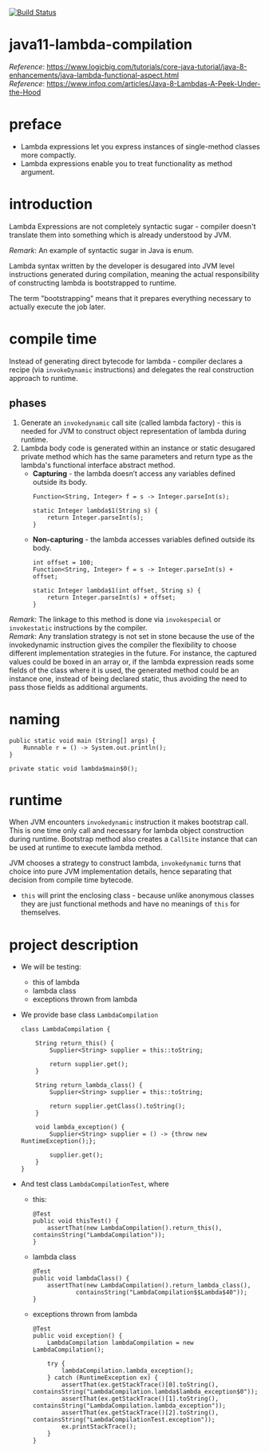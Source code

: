 [![Build Status](https://travis-ci.com/mtumilowicz/java11-lambda-compilation.svg?branch=master)](https://travis-ci.com/mtumilowicz/java11-lambda-compilation)

# java11-lambda-compilation

_Reference_: https://www.logicbig.com/tutorials/core-java-tutorial/java-8-enhancements/java-lambda-functional-aspect.html  
_Reference_: https://www.infoq.com/articles/Java-8-Lambdas-A-Peek-Under-the-Hood

# preface
* Lambda expressions let you express instances of single-method classes 
more compactly.
* Lambda expressions enable you to treat functionality as method argument.

# introduction
Lambda Expressions are not completely syntactic sugar - compiler 
doesn't translate them into something which is already understood by JVM.  

_Remark_: An example of syntactic sugar in Java is enum.

Lambda syntax written by the developer is desugared into JVM level 
instructions generated during compilation, meaning the actual 
responsibility of constructing lambda is bootstrapped to runtime.

The term "bootstrapping" means that it prepares 
everything necessary to actually execute the job later.

# compile time
Instead of generating direct bytecode for lambda - compiler declares 
a recipe (via `invokeDynamic` instructions) and delegates the 
real construction approach to runtime.

## phases
1. Generate an `invokedynamic` call site (called lambda factory) - this 
is needed for JVM to construct object representation of lambda during 
runtime.
1. Lambda body code is generated within an instance or static desugared 
private method which has the same parameters and return type as the 
lambda's functional interface abstract method.
	* **Capturing** - the lambda doesn’t access any variables defined 
	outside its body.
		```
		Function<String, Integer> f = s -> Integer.parseInt(s);
		
		static Integer lambda$1(String s) {
			return Integer.parseInt(s);
		}
		```
	* **Non-capturing** - the lambda accesses variables defined outside 
	its body.
		```
		int offset = 100;
		Function<String, Integer> f = s -> Integer.parseInt(s) + offset;
		
		static Integer lambda$1(int offset, String s) {
			return Integer.parseInt(s) + offset;
		}
		```

_Remark_: The linkage to this method is done via `invokespecial` or 
`invokestatic` instructions by the compiler.  
_Remark_: Any translation strategy is not set in stone because 
the use of the invokedynamic instruction gives the compiler the 
flexibility to choose different implementation strategies in the future. 
For instance, the captured values could be boxed in an array or, if the 
lambda expression reads some fields of the class where it is used, the 
generated method could be an instance one, instead of being declared 
static, thus avoiding the need to pass those fields as additional arguments.	

# naming
```
public static void main (String[] args) {
    Runnable r = () -> System.out.println();
}

private static void lambda$main$0();
```

# runtime
When JVM encounters `invokedynamic` instruction it makes bootstrap call. 
This is one time only call and necessary for lambda object construction 
during runtime. Bootstrap method also creates a `CallSite` instance 
that can be used at runtime to execute lambda method.

JVM chooses a strategy to construct lambda, `invokedynamic` turns 
that choice into pure JVM implementation details, hence separating 
that decision from compile time bytecode.

* `this` will print the enclosing class - because unlike anonymous 
classes they are just functional methods and have no meanings of 
`this` for themselves.

# project description
* We will be testing:
    * this of lambda
    * lambda class
    * exceptions thrown from lambda
    
* We provide base class `LambdaCompilation`
    ```
    class LambdaCompilation {
        
        String return_this() {
            Supplier<String> supplier = this::toString;
    
            return supplier.get();
        }
    
        String return_lambda_class() {
            Supplier<String> supplier = this::toString;
    
            return supplier.getClass().toString();
        }
        
        void lambda_exception() {
            Supplier<String> supplier = () -> {throw new RuntimeException();};
            
            supplier.get();
        }
    }
    ```
* And test class `LambdaCompilationTest`, where
    * this:
        ```
        @Test
        public void thisTest() {
            assertThat(new LambdaCompilation().return_this(), containsString("LambdaCompilation"));
        }    
        ```
    * lambda class
        ```
        @Test
        public void lambdaClass() {
            assertThat(new LambdaCompilation().return_lambda_class(), 
                    containsString("LambdaCompilation$$Lambda$40"));
        }    
        ```
    * exceptions thrown from lambda
        ```
        @Test
        public void exception() {
            LambdaCompilation lambdaCompilation = new LambdaCompilation();
            
            try {
                lambdaCompilation.lambda_exception();
            } catch (RuntimeException ex) {
                assertThat(ex.getStackTrace()[0].toString(), containsString("LambdaCompilation.lambda$lambda_exception$0"));
                assertThat(ex.getStackTrace()[1].toString(), containsString("LambdaCompilation.lambda_exception"));
                assertThat(ex.getStackTrace()[2].toString(), containsString("LambdaCompilationTest.exception"));
                ex.printStackTrace();
            }
        }    
        ```